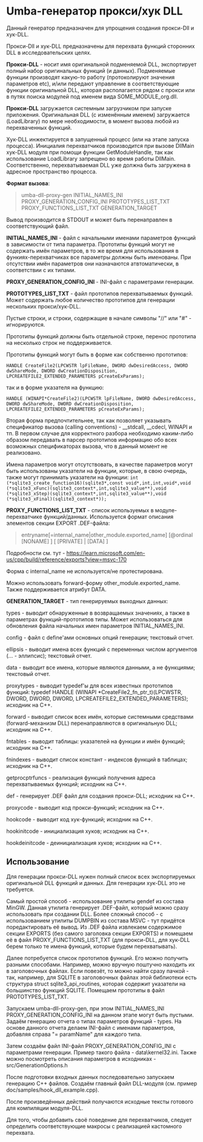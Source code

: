 # Umba-генератор прокси/хук DLL

Данный генератор предназначен для упрощения создания прокси-Dll и хук-DLL.

Прокси-Dll и хук-DLL предназначены для перехвата функций сторонних DLL в исследовательских целях.

**Прокси-DLL** - носит имя оригинальной подменяемой DLL, экспортирует полный набор оригинальных функций
(и данных). Подменяемые функции производят какую-то работу (протоколируют значения параметров etc),
и/или передают управление в соответствующие функции оригинальной DLL, которая располагается рядом 
с прокси или в путях поиска модулей под именем вида SOME_MODULE_org.dll. 

**Прокси-DLL** загружается системным загрузчиком при запуске приложения. Оригинальная DLL (с изменённым именем)
загружается (LoadLibrary) по мере необходимости, в момент вызова любой из перехваченных функций.

Хук-DLL инжектируется в запущенный процесс (или на этапе запуска процесса). Инициалия перехватчиков производится
при вызове DllMain хук-DLL модуля при помощи функции GetModuleHandle, так как использование LoadLibrary
запрещено во время работы DllMain. Соответственно, перехватываемая DLL уже должна быть загружена в адресное 
пространство процесса.

**Формат вызова**:
>umba-dll-proxy-gen INITIAL_NAMES_INI PROXY_GENERATION_CONFIG_INI PROTOTYPES_LIST_TXT PROXY_FUNCTIONS_LIST_TXT GENERATION_TARGET

Вывод производится в STDOUT и может быть перенаправлен в соответствующий файл.

**INITIAL_NAMES_INI** - файл с начальными именами параметров функций в зависимости от типа параметра.
Прототипы функций могут не содержать имён параметров, в то же время для использования в функиях-перехватчиках
все параметры должны быть именованы. При отсутствии имён параметров они назначаются атвтоматически, в соответствии с их типами.

**PROXY_GENERATION_CONFIG_INI** - INI-файл с параметрами генерации.

**PROTOTYPES_LIST_TXT** - файл прототипов перехватываемых функций. Может содержать любое количество прототипов для генерации
нескольких прокси/хук-DLL.

Пустые строки, и строки, содержащие в начале символы "//" или "#" - игнорируются.

Прототипы функций должны быть отдельной строке, перенос прототипа на несколько строк не поддерживается.

Прототипы функций могут быть в форме как собственно прототипов:

```HANDLE CreateFile2(LPCWSTR lpFileName, DWORD dwDesiredAccess, DWORD dwShareMode, DWORD dwCreationDisposition, LPCREATEFILE2_EXTENDED_PARAMETERS pCreateExParams);```

так и в форме указателя на функцию:

```HANDLE (WINAPI*CreateFile2)(LPCWSTR lpFileName, DWORD dwDesiredAccess, DWORD dwShareMode, DWORD dwCreationDisposition, LPCREATEFILE2_EXTENDED_PARAMETERS pCreateExParams);```

Вторая форма предпочтительнее, так как позволяет указывать спецификатор вызова (calling conventions) - __stdcall, __cdecl, WINAPI и тп.
В первом случае для корректного разбора необходимо каким-либо образом передавать в парсер прототипов информацию обо всех возможных
спецификаторах вызова, что в данный момент не реализовано.

Имена параметров могут отсутствовать, в качестве параметров могут быть использованы указатели на функции, 
которые, в свою очередь, также могут принимать указатели на функции:
```int  (*sqlite3_create_function16)(sqlite3*,const void*,int,int,void*,void (*sqlite3_xFunc)(sqlite3_context*,int,sqlite3_value**),void (*sqlite3_xStep)(sqlite3_context*,int,sqlite3_value**),void (*sqlite3_xFinal)(sqlite3_context*));```

**PROXY_FUNCTIONS_LIST_TXT** - список используемых в модуле-перехватчике функций/данных. Используется формат описания элементов секции
EXPORT .DEF-файла:

>entryname[=internal_name|other_module.exported_name] [@ordinal [NONAME] ] [ [PRIVATE] | [DATA] ]

Подробности см. тут - https://learn.microsoft.com/en-us/cpp/build/reference/exports?view=msvc-170

Форма с internal_name не используется/не протестирована.

Можно использовать forward-форму other_module.exported_name. Также поддерживается атрибут DATA.


**GENERATION_TARGET** - тип генерируемых выходных данных:

types - выводит обнаруженные в возвращаемых значениях, а также в параметрах функций-прототипов типы.
Может использоваться для обновления файла начальных имен параметров INITIAL_NAMES_INI.

config - файл с define'ами основных опций генерации; текстовый отчет.

ellipsis - выводит имена всех функций с переменных числом аргументов (... - эллипсис); текстовый отчет.

data - выводит все имена, которые являются данными, а не функциями; текстовый отчет.

proxytypes - выводит typedef'ы для всех известных прототипов функций:
typedef HANDLE (WINAPI *CreateFile2_fn_ptr_t)(LPCWSTR, DWORD, DWORD, DWORD, LPCREATEFILE2_EXTENDED_PARAMETERS);
исходник на C++.

forward - выводит список всех имён, которые системными средствами (forward-механизм DLL) перенаправляются в оригинальную DLL; исходник на C++.

fntables - выводит таблицы: указателей на функции и имён функций; исходник на C++.

fnindexes - выводит список констант - индексов функций в таблицах; исходник на C++.

getprocptrfuncs - реализация функций получения адреса перехватываемых функций; исходник на C++.

def - генерирует .DEF файл для создания прокси-DLL; исходник на C++.

proxycode - выводит код прокси-функций; исходник на C++.

hookcode - выводит код хук-функций; исходник на C++.

hookinitcode - инициализация хуков; исходник на C++.

hookdeinitcode - деинициализация хуков; исходник на C++.


## Использование

Для генерации прокси-DLL нужен полный список всех экспортируемых оригинальной DLL функций и данных. 
Для генерации хук-DLL это не требуется.

Самый простой способ - использование утилиты gendef из состава MinGW. Данная утилита генерирует .DEF-файл, 
который можно сразу использовать при создании DLL. Более сложный способ - с использованием утилиты DUMPBIN из состава MSVC - тут придётся
поредактировать её вывод. Из .DEF файла извлекаем содержимое секции EXPORTS (без самого заголовка секции EXPORTS)
и помещаем её в файл PROXY_FUNCTIONS_LIST_TXT (для прокси-DLL, для хук-DLL берем только те имена функций, которые будем перехватывать).

Далее потребуется список прототипов функций. Его можно получить разными способами. Например, можно вручную поштучно находить их
в заголовочных файлах. Если повезёт, то можно найти сразу пачкой - так, например, для SQLITE в заголовочных файлах этой библиотеки
есть структура struct sqlite3_api_routines, которая содержит указатели на большинство функций SQLITE.
Помещаем прототипы в файл PROTOTYPES_LIST_TXT.

Запускаем umba-dll-proxy-gen, при этом INITIAL_NAMES_INI PROXY_GENERATION_CONFIG_INI на данном этапе могут быть пустыми. Задаём генерацию 
отчета о типах параметров функций - types. На основе данного отчета делаем INI-файл с именами параметров, добавляя справа "= paramName" 
для каждого типа.

Затем создаём файл INI-файл PROXY_GENERATION_CONFIG_INI с параметрами генерации. Пример такого файла - data\kernel32.ini.
Также можно посмотреть описания параметров в исходниках - src/GenerationOptions.h

После подготовки входных данных последовательно запускаем генерацию C++ файлов. Создаём главный файл DLL-модуля (см. пример doc/samples/hook_dll_example.cpp).

После произведённых действий получаются исходные тексты готового для компиляции модуля-DLL.

Для того, чтобы добавить своё поведение для перехватчиков, следует определить соответствующие макросы с реализацией кастомного перехвата.

